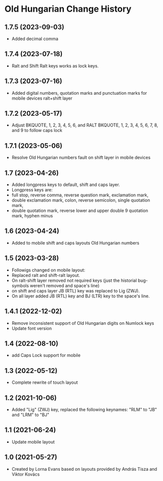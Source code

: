 Old Hungarian Change History
====================
1.7.5 (2023-09-03)
------------------
* Added decimal comma

1.7.4 (2023-07-18)
------------------
* Ralt and Shift Ralt keys works as lock keys.

1.7.3 (2023-07-16)
------------------
* Added digital numbers, quotation marks and punctuation marks for mobile devices ralt+shift layer

1.7.2 (2023-05-17)
-----------------
* Adjust BKQUOTE, 1, 2, 3, 4, 5, 6, and RALT BKQUOTE, 1, 2, 3, 4, 5, 6, 7, 8, and 9 to follow caps lock

1.7.1 (2023-05-06)
-----------------
* Resolve Old Hungarian numbers fault on shift layer in mobile devices

1.7 (2023-04-26)
-----------------
* Added longpress keys to default, shift and caps layer.
* Longpress keys are:
* full stop, reverse comma, reverse question mark, exclamation mark,
* double exclamation mark, colon, reverse semicolon, single quotation mark,
* double quotation mark, reverse lower and upper double 9 quotation mark, hyphen minus 

1.6 (2023-04-24)
-----------------
* Added to mobile shift and caps layouts Old Hungarian numbers

1.5 (2023-03-28)
-----------------
* Followigs changed on mobile layout:
* Replaced ralt and shift-ralt layout.
* On ralt-shift layer removed not required keys (just the historial bug-symbols weren't removed and space's line)
* on shift and caps layer JB (RTL) key was replaced to Lig (ZWJ).
* On all layer added JB (RTL) key and BJ (LTR) key to the space's line.

1.4.1 (2022-12-02)
----------------
* Remove inconsistent support of Old Hungarian digits on Numlock keys
* Update font version

1.4 (2022-08-10)
----------------
* add Caps Lock support for mobile

1.3 (2022-05-12)
----------------
* Complete rewrite of touch layout

1.2 (2021-10-06)
----------------
* Added "Lig" (ZWJ) key, replaced the following keynames: "RLM" to "JB" and "LRM" to "BJ"

1.1 (2021-06-24)
----------------
* Update mobile layout

1.0 (2021-05-27)
----------------
* Created by Lorna Evans based on layouts provided by András Tisza and Viktor Kovács
